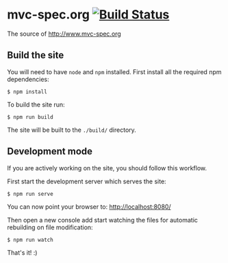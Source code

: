 # mvc-spec.org [![Build Status](https://travis-ci.org/chkal/mvc-spec.org.svg?branch=master)](https://travis-ci.org/chkal/mvc-spec.org)

The source of http://www.mvc-spec.org

## Build the site

You will need  to have `node` and `npm` installed. First install all
the required npm dependencies:

    $ npm install

To build the site run:

    $ npm run build

The site will be built to the `./build/` directory.

## Development mode

If you are actively working on the site, you should follow this workflow.

First start the development server which serves the site:

    $ npm run serve

You can now point your browser to: [http://localhost:8080/](http://localhost:8080/)

Then open a new console add start watching the files for automatic rebuilding
on file modification:

    $ npm run watch

That's it! :)
